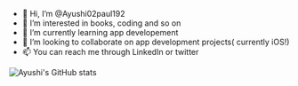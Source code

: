 - 👋 Hi, I’m @Ayushi02paul192
- 👀 I’m interested in books, coding and so on
- 🌱 I’m currently learning app developement
- 💞️ I’m looking to collaborate on app development projects( currently iOS!)
- 📫 You can reach me through LinkedIn or twitter

![Ayushi's GitHub stats](https://github-readme-stats.vercel.app/api?username=Ayushi02paul192&show_icons=true&theme=radical)
<!---
Ayushi02paul192/Ayushi02paul192 is a ✨ special ✨ repository because its `README.md` (this file) appears on your GitHub profile.
You can click the Preview link to take a look at your changes.
--->
